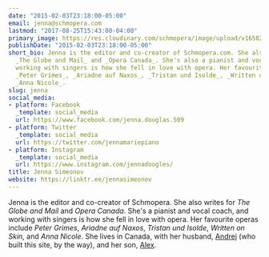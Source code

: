 ```yaml
---
date: "2015-02-03T23:18:00-05:00"
email: jenna@schmopera.com
lastmod: "2017-08-25T15:43:00-04:00"
primary_image: https://res.cloudinary.com/schmopera/image/upload/v1658245042/media/2022/07/Jenna2022_square_cwhsjg.jpg
publishDate: "2015-02-03T23:18:00-05:00"
short_bio: Jenna is the editor and co-creator of Schmopera.com. She also writes for
  _The Globe and Mail_ and _Opera Canada_. She's also a pianist and vocal coach, and
  working with singers is how she fell in love with opera. Her favourite operas include
  _Peter Grimes_, _Ariadne auf Naxos_, _Tristan und Isolde_, _Written on Skin_, and
  _Anna Nicole_.
slug: jenna
social_media:
- platform: Facebook
  _template: social_media
  url: https://www.facebook.com/jenna.douglas.509
- platform: Twitter
  _template: social_media
  url: https://twitter.com/jennamariepiano
- platform: Instagram
  _template: social_media
  url: https://www.instagram.com/jennadoogles/
title: Jenna Simeonov
website: https://linktr.ee/jennasimeonov
---
```

Jenna is the editor and co-creator of Schmopera. She also writes for _The Globe and Mail_ and _Opera Canada_. She's a pianist and vocal coach, and working with singers is how she fell in love with opera. Her favourite operas include _Peter Grimes_, _Ariadne auf Naxos_, _Tristan und Isolde_, _Written on Skin_, and _Anna Nicole_. She lives in Canada, with her husband, [Andrej](https://www.instagram.com/drejmatic/) (who built this site, by the way), and her son, [Alex](https://www.instagram.com/jennadoogles/).